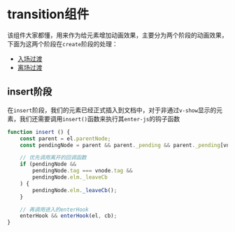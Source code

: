 # transition组件

该组件大家都懂，用来作为给元素增加动画效果，主要分为两个阶段的动画效果，下面为这两个阶段在`create`阶段的处理：

- [入场过渡](./入场过渡/README.md)
- [离场过渡](./离场过渡/README.md)

## insert阶段

在`insert`阶段，我们的元素已经正式插入到文档中，对于非通过`v-show`显示的元素，我们还需要调用`insert()`函数来执行其`enter-js`的钩子函数

```js
function insert () {
    const parent = el.parentNode;
    const pendingNode = parent && parent._pending && parent._pending[vnode.key];

    // 优先调用离开的回调函数
    if (pendingNode &&
        pendingNode.tag === vnode.tag &&
        pendingNode.elm._leaveCb
    ) {
        pendingNode.elm._leaveCb();
    }

    // 再调用进入的enterHook
    enterHook && enterHook(el, cb);
}
```